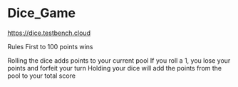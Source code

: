 # Dice_Game
https://dice.testbench.cloud

Rules
First to 100 points wins 

Rolling the dice adds points to your current pool 
If you roll a 1, you lose your points and forfeit your turn 
Holding your dice will add the points from the pool to your total score 
